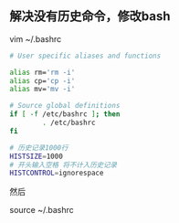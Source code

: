 



## 解决没有历史命令，修改bash

 vim ~/.bashrc

```bash
# User specific aliases and functions

alias rm='rm -i'
alias cp='cp -i'
alias mv='mv -i'

# Source global definitions
if [ -f /etc/bashrc ]; then
        . /etc/bashrc
fi

# 历史记录1000行
HISTSIZE=1000
# 开头输入空格 将不计入历史记录
HISTCONTROL=ignorespace

```

然后

source ~/.bashrc